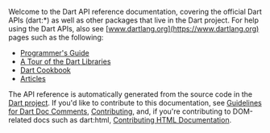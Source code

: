 Welcome to the Dart API reference documentation,
covering the official Dart APIs (dart:*)
as well as other packages that live in the Dart project.
For help using the Dart APIs, also see
[www.dartlang.org](https://www.dartlang.org)
pages such as the following:

  * [Programmer's Guide](https://www.dartlang.org/docs/)
  * [A Tour of the Dart Libraries](https://www.dartlang.org/docs/dart-up-and-running/contents/ch03.html)
  * [Dart Cookbook](https://www.dartlang.org/docs/cookbook/)
  * [Articles](https://www.dartlang.org/articles/)
  
The API reference is automatically generated from the source code in the
[Dart project](https://code.google.com/p/dart/).
If you'd like to contribute to this documentation, see
[Guidelines for Dart Doc Comments](http://www.dartlang.org/articles/doc-comment-guidelines/),
[Contributing](https://code.google.com/p/dart/wiki/Contributing),
and, if you're contributing to DOM-related docs such as dart:html,
[Contributing HTML Documentation](https://code.google.com/p/dart/wiki/ContributingHTMLDocumentation).